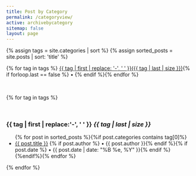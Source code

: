 ```yaml
---
title: Post by Category
permalink: /categoryview/
active: archivebycategory
sitemap: false
layout: page
---
```



{% assign tags = site.categories | sort %}
{% assign sorted_posts = site.posts | sort: 'title' %}
<div> 
{% for tag in tags %}
<a href="#{{ tag | first | slugify }}">{{ tag | first | replace: '-', ' ' }}({{ tag | last | size }})</a>{% if forloop.last == false %} • {% endif %}{% endfor %}
</div>
<p>&nbsp;</p>

{% for tag in tags %}
<p><a name="{{ tag | first | slugify }}"></a>&nbsp;</p>
<h3 class="archivetitle">{{ tag | first | replace:'-', ' ' }} <i class="badge">{{ tag | last | size }}</i> </h3>

<ul>{% for post in sorted_posts %}{%if post.categories contains tag[0]%}<li><a href="{{ post.url | prepend: site.baseurl }}">{{ post.title }}</a> {% if post.author %} • {{ post.author }}{% endif %}{% if post.date %} • {{ post.date | date: "%B %e, %Y" }}{% endif %}</li>{%endif%}{% endfor %}</ul>
{% endfor %}